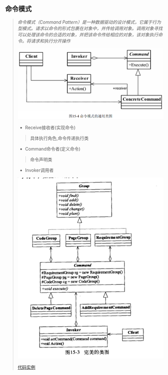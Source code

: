 ## 命令模式

> *命令模式（Command Pattern）是一种数据驱动的设计模式，它属于行为型模式。请求以命令的形式包裹在对象中，并传给调用对象。调用对象寻找可以处理该命令的合适的对象，并把该命令传给相应的对象，该对象执行命令。将请求和执行分开操作*
>
>  
>
> ![image-20211110192311768](image-20211110192311768.png)
>
> - Receive接收者(实现命令)
>
> > 具体执行角色,命令传递执行类
>
> - Command命令者(定义命令)
>
> > 命令声明类
>
> - Invoker调用者
>
> ![image-20211113142946422](image-20211113142946422-6784988.png)
>
> [代码实例](https://gitee.com/miaomiaole/DesignPattern/tree/master/src/main/java/org/example/Command)
>
> 

